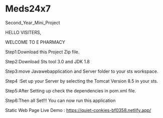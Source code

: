 # Meds24x7
Second_Year_Mini_Project

HELLO VISITERS,

WELCOME TO E PHARMACY

Step1:Download this Project Zip file.

Step2:Download Sts tool 3.0 and JDK 1.8

Step3:move Javawebapplication and Server folder to your sts workspace.

Step4 :Set up your Server by selecting the Tomcat Version 8.5 in your sts.

Step5:After Setting up check the dependencies in pom.xml file.

Step6:Then all Set!!! You can now run this application

Static Web Page Live Demo : https://quiet-conkies-bf0358.netlify.app/
